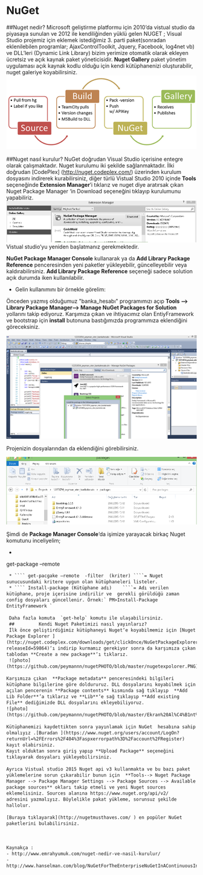 # NuGet
##Nuget nedir?
Microsoft geliştirme platformu için 2010’da vistual studio da piyasaya sunulan ve 2012 ile kendiliğinden yüklü gelen NUGET ; Visual Studio projemiz için eklemek istediğimiz 3. parti paket(sonradan eklenilebilen programlar; AjaxControlToolkit, Jquery, Facebook, log4net vb) ve DLL’leri (Dynamic Link Library)  bizim yerimize otomatik olarak ekleyen ücretsiz  ve açık kaynak paket yöneticisidir. **Nuget Gallery** paket yönetim uygulaması açık kaynak kodlu olduğu için kendi kütüphanenizi oluşturabilir,  nuget galeriye koyabilirsiniz.
![photo](https://github.com/peymannn/nugetPHOTO/blob/master/nuget1.png)

##Nuget nasıl kurulur?
NuGet doğrudan Visual Studio içerisine entegre olarak çalışmaktadır. Nuget kurulumu iki şekilde sağlanmaktadır. İlki doğrudan [CodePlex] (http://nuget.codeplex.com/) üzerinden kurulum dosyasını indirerek kurabilirsiniz, diğer türlü Vistual Studio 2010 içinde **Tools**  seçeneğinde  **Extension Manager**’i   tıklarız ve nuget diye aratırsak çıkan Nuget Package Manager ‘in Download seçeneğini tıklayıp kurulumunu yapabiliriz.
![photo](https://github.com/peymannn/nugetPHOTO/blob/master/Ekran%20Al%C4%B1nt%C4%B1s%C4%B1n%202.PNG)
Vistual studio’yu yeniden başlatmanız gerekmektedir. 

**NuGet Package Manager Console** kullanarak ya da **Add Library Package Reference** penceresinden yeni paketler yükleyebilir, güncelleyebilir veya kaldırabilirsiniz. **Add Library Package Reference** seçeneği sadece solution açık durumda iken kullanılabilir. 
* Gelin kullanımını bir örnekle  görelim:

Önceden yazmış olduğumuz "banka_hesabı" programımızı açıp  **Tools --> Library Package Manager--> Manage NuGet Packages for Solution**   yollarını takip ediyoruz. Karşımıza çıkan ve ihtiyacımız olan EntiyFramework ve bootstrap için **install** butonuna bastığımızda programımıza eklendiğini göreceksiniz.

![photo](https://github.com/peymannn/nugetPHOTO/blob/master/Ekran%20Al%C4%B1nt%C4%B1s%C4%B13.PNG)

Projenizin dosyalarından da eklendiğini görebilirsiniz.

![photo](https://github.com/peymannn/nugetPHOTO/blob/master/6.PNG)

 Şimdi de **Package Manager Console**‘da işimize yarayacak birkaç Nuget komutunu inceliyelim;
 
 * ````
 get-package –remote
````= Nuget sunucusu üzerinde bulunan ve  indirebileceğiniz tüm kütüphaneleri  listeler.
 * ```` get-pacgake –remote  -filter  (kriter) ````= Nuget sunucusundaki kritere uygun olan kütüphaneleri listeler.
 * ````	Install-package (Kütüphane adı)    ````= Adı verilen kütüphane, proje içerisine indirilir ve  gerekli görüldüğü zaman config dosyaları güncellenir. Örnek:` PM>Install-Package EntityFramework `

 Daha fazla komuta  `get-help` komutu ile ulaşabilirsiniz.
 ##         Kendi Nuget Paketimizi nasıl yayınlarız?
 İlk önce geliştirdiğimiz kütüphaneyi Nuget‘e koyabilmemiz için [Nuget Package Explorer ](http://nuget.codeplex.com/downloads/get/clickOnce/NuGetPackageExplorer.application?releaseId=59864)‘ı indirip kurmamız gerekiyor sonra da karşımıza çıkan tablodan **Create a new package**‘ı tıklarız.
 ![photo](https://github.com/peymannn/nugetPHOTO/blob/master/nugetexpolorer.PNG)
 
Karşımıza çıkan  **Package metadata** penceresindeki bilgileri kütüphane bilgilerine göre doldururuz. DLL dosyalarını koyabilmek için açılan pencerenin **Package contents** kısmında sağ tıklayıp  **Add Lib Folder**’a tıklarız ve **Lib**‘e sağ tıklayıp **Add existing File** dediğimizde DLL dosyalarını ekleyebiliyoruz.
![photo](https://github.com/peymannn/nugetPHOTO/blob/master/Ekran%20Al%C4%B1nt%C4%B1s%C4%B17.PNG)

Kütüphanemizi kaydettikten sonra yayınlamak için NuGet  hesabına sahip olmalıyız .[Buradan ](https://www.nuget.org/users/account/LogOn?returnUrl=%2FErrors%2F404%3Faspxerrorpath%3D%2Faccount%2FRegister) kayıt olabirsiniz.
Kayıt olduktan sonra giriş yapıp **Upload Package** seçeneğini tıklayarak dosyaları yükleyebilirsiniz.

Ayrıca Vistual studio 2015 Nuget api v3 kullanmakta ve bu bazı paket yüklemelerine sorun çıkarabilir bunun için  **Tools--> Nuget Package Manager --> Package Manager Settings --> Package Sources --> Available package sources** okları takip etmeli ve yeni Nuget sources eklemelisiniz. Sources alanına https://www.nuget.org/api/v2/   
adresini yazmalıyız. Böylelikle pakat yükleme, sorunsuz şekilde hallolur.

[Buraya tıklayarak](http://nugetmusthaves.com/ ) en popüler NuGet paketlerini bulabilirsiniz.



Kaynakça :
- http://www.emrahyumuk.com/nuget-nedir-ve-nasil-kurulur/
- http://www.hanselman.com/blog/NuGetForTheEnterpriseNuGetInAContinuousIntegrationAutomatedBuildSystem.aspx
